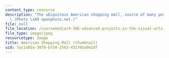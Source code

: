 ```yaml
---
content_type: resource
description: "The ubiquitous American shopping mall, source of many personal narratives.\
  \ (Photo \xA9 openphoto.net.)"
file: null
file_location: /coursemedia/4-366-advanced-projects-in-the-visual-arts-personal-narrative-spring-2004/7ac1a85a3070b734256343176ba9e2df_4-366s04-th.jpg
file_type: image/jpeg
resourcetype: Image
title: American Shopping Mall (thumbnail)
uid: 7ac1a85a-3070-b734-2563-43176ba9e2df
---
```

